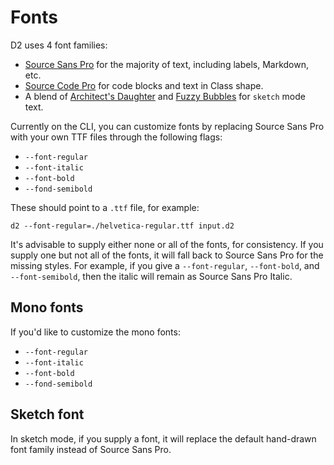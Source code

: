 # Fonts

D2 uses 4 font families:

- [Source Sans Pro](https://fonts.google.com/specimen/Source+Sans+Pro) for the majority of
  text, including labels, Markdown, etc.
- [Source Code Pro](https://fonts.google.com/specimen/Source+Code+Pro) for code blocks and
  text in Class shape.
- A blend of [Architect's Daughter](https://fonts.google.com/specimen/Architects+Daughter)
  and [Fuzzy Bubbles](https://fonts.google.com/specimen/Fuzzy+Bubbles) for `sketch` mode
  text.

Currently on the CLI, you can customize fonts by replacing Source Sans Pro with your own
TTF files through the following flags:

- `--font-regular`
- `--font-italic`
- `--font-bold`
- `--fond-semibold`

These should point to a `.ttf` file, for example:

```shell
d2 --font-regular=./helvetica-regular.ttf input.d2
```

It's advisable to supply either none or all of the fonts, for consistency. If you supply
one but not all of the fonts, it will fall back to Source Sans Pro for the missing styles.
For example, if you give a `--font-regular`, `--font-bold`, and `--font-semibold`, then the
italic will remain as Source Sans Pro Italic.

## Mono fonts

If you'd like to customize the mono fonts:

- `--font-regular`
- `--font-italic`
- `--font-bold`
- `--fond-semibold`

## Sketch font

In sketch mode, if you supply a font, it will replace the default hand-drawn font family
instead of Source Sans Pro.
